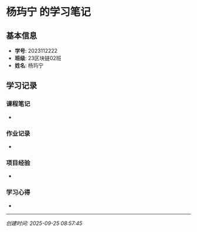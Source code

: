 # 杨玙宁 的学习笔记

## 基本信息
- **学号**: 2023112222
- **班级**: 23区块链02班
- **姓名**: 杨玙宁

## 学习记录

### 课程笔记
- 

### 作业记录
- 

### 项目经验
- 

### 学习心得
- 

---
*创建时间: 2025-09-25 08:57:45*
